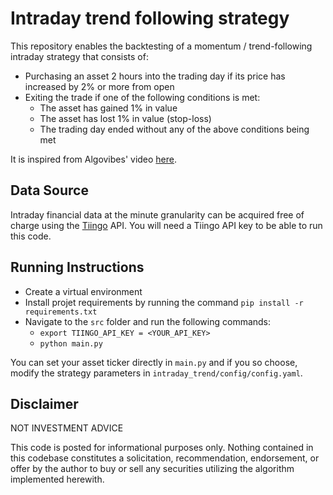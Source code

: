 # Intraday trend following strategy

This repository enables the backtesting of a momentum / trend-following intraday strategy that consists of:
- Purchasing an asset 2 hours into the trading day if its price has increased by 2% or more from open
- Exiting the trade if one of the following conditions is met:
  - The asset has gained 1% in value
  - The asset has lost 1% in value (stop-loss)
  - The trading day ended without any of the above conditions being met

It is inspired from Algovibes' video [here](https://www.youtube.com/watch?v=BhOdgrxWi5c).

## Data Source
Intraday financial data at the minute granularity can be acquired free of charge using the [Tiingo](https://www.tiingo.com/) API.
You will need a Tiingo API key to be able to run this code.

## Running Instructions
- Create a virtual environment
- Install projet requirements by running the command `pip install -r requirements.txt`
- Navigate to the `src` folder and run the following commands:
  - `export TIINGO_API_KEY = <YOUR_API_KEY>`
  - `python main.py`

You can set your asset ticker directly in `main.py` and if you so choose, modify the strategy parameters in `intraday_trend/config/config.yaml`.

## Disclaimer


NOT INVESTMENT ADVICE

This code is posted for informational purposes only. Nothing contained in this codebase constitutes a solicitation, recommendation, endorsement, or offer by the author to buy or sell any securities utilizing the algorithm implemented herewith.
